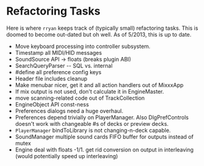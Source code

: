 # Refactoring Tasks

Here is where `rryan` keeps track of (typically small) refactoring
tasks. This is doomed to become out-dated but oh well. As of 5/2013,
this is up to date.

  - Move keyboard processing into controller subsystem.
  - Timestamp all MIDI/HID messages
  - SoundSource API -\> floats (breaks plugin ABI)
  - SearchQueryParser -- SQL vs. internal
  - \#define all preference config keys
  - Header file includes cleanup 
  - Make menubar nicer, get it and all action handlers out of MixxxApp
  - If mix output is not used, don't calculate it in EngineMaster.
  - move scanning-related code out of TrackCollection
  - EngineObject API const-ness
  - Preferences dialogs need a huge overhaul.
  - Preferences depend trivially on PlayerManager. Also DlgPrefControls
    doesn't work with changeable \#s of decks or preview decks.
  - `PlayerManager` bindToLibrary is not changing-n-deck capable.
  - SoundManager multiple sound cards FIFO buffer for outputs instead of
    mutex
  - Engine deal with floats -1/1. get rid conversion on output in
    interleaving (would potentially speed up interleaving)
